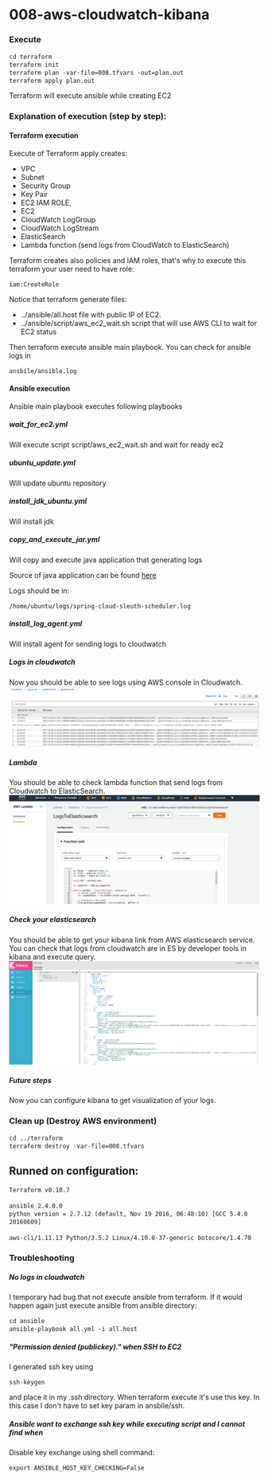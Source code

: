 # 008-aws-cloudwatch-kibana

### Execute

```
cd terraform
terraform init
terraform plan -var-file=008.tfvars -out=plan.out
terraform apply plan.out
```
Terraform will execute ansible while creating EC2

### Explanation of execution (step by step):

#### Terraform execution

Execute of Terraform apply creates:
- VPC
- Subnet
- Security Group
- Key Pair
- EC2 IAM ROLE,
- EC2
- CloudWatch LogGroup
- CloudWatch LogStream
- ElasticSearch
- Lambda function (send logs from CloudWatch to ElasticSearch)

Terraform creates also policies and IAM roles, that's why to execute this terraform your user need to have role:
```
iam:CreateRole
```

Notice that terraform generate files:
- ../ansible/all.host file with public IP of EC2.
- ../ansible/script/aws_ec2_wait.sh script that will use AWS CLI to wait for EC2 status

Then terraform execute ansible main playbook.
You can check for ansible logs in
```
ansbile/ansible.log
```

#### Ansible execution

Ansible main playbook executes following playbooks

##### wait_for_ec2.yml

Will execute script script/aws_ec2_wait.sh and wait for ready ec2

##### ubuntu_update.yml

Will update ubuntu repository

##### install_jdk_ubuntu.yml

Will install jdk

##### copy_and_execute_jar.yml

Will copy and execute java application that generating logs

Source of java application can be found [here](https://github.com/pgrabarczyk/spring-cloud/tree/master/spring-cloud-sleuth-scheduler)

Logs should be in:
```
/home/ubuntu/logs/spring-cloud-sleuth-scheduler.log
```

##### install_log_agent.yml

Will install agent for sending logs to cloudwatch

##### Logs in cloudwatch
Now you should be able to see logs using AWS console in Cloudwatch.
![cloudwatch](https://github.com/pgrabarczyk/devops/raw/master/008-aws-cloudwatch-kibana/img/cloudwatch.png)

##### Lambda
You should be able to check lambda function that send logs from Cloudwatch to ElasticSearch.
![lambda](https://github.com/pgrabarczyk/devops/raw/master/008-aws-cloudwatch-kibana/img/lambda.png)

##### Check your elasticsearch
You should be able to get your kibana link from AWS elasticsearch service.
You can check that logs from cloudwatch are in ES by developer tools in kibana and execute query.
![kibana](https://github.com/pgrabarczyk/devops/raw/master/008-aws-cloudwatch-kibana/img/kibana.png)

##### Future steps
Now you can configure kibana to get visualization of your logs.

### Clean up (Destroy AWS environment)
```
cd ../terraform
terraform destroy -var-file=008.tfvars
```

## Runned on configuration:
```
Terraform v0.10.7

ansible 2.4.0.0
python version = 2.7.12 (default, Nov 19 2016, 06:48:10) [GCC 5.4.0 20160609]

aws-cli/1.11.13 Python/3.5.2 Linux/4.10.0-37-generic botocore/1.4.70
```

### Troubleshooting

##### No logs in cloudwatch
I temporary had bug that not execute ansible from terraform.
If it would happen again just execute ansible from ansible directory:
```text
cd ansible
ansible-playbook all.yml -i all.host
```

##### "Permission denied (publickey)." when SSH to EC2
I generated ssh key using
```
ssh-keygen
```
and place it in my .ssh directory.
When terraform execute it's use this key.
In this case I don't have to set key param in ansbile/ssh.

##### Ansible want to exchange ssh key while executing script and I cannot find when
Disable key exchange using shell command:

```
export ANSIBLE_HOST_KEY_CHECKING=False
```